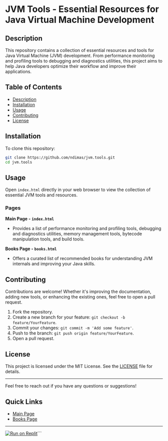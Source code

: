 # JVM Tools - Essential Resources for Java Virtual Machine Development

## Description

This repository contains a collection of essential resources and tools for Java Virtual Machine (JVM) development. From performance monitoring and profiling tools to debugging and diagnostics utilities, this project aims to help Java developers optimize their workflow and improve their applications.

## Table of Contents

- [Description](#description)
- [Installation](#installation)
- [Usage](#usage)
- [Contributing](#contributing)
- [License](#license)

## Installation

To clone this repository:

```bash
git clone https://github.com/ndimas/jvm.tools.git
cd jvm.tools
```

## Usage

Open `index.html` directly in your web browser to view the collection of essential JVM tools and resources.

### Pages

**Main Page - `index.html`**
- Provides a list of performance monitoring and profiling tools, debugging and diagnostics utilities, memory management tools, bytecode manipulation tools, and build tools.

**Books Page - `books.html`**
- Offers a curated list of recommended books for understanding JVM internals and improving your Java skills.

## Contributing

Contributions are welcome! Whether it's improving the documentation, adding new tools, or enhancing the existing ones, feel free to open a pull request.

1. Fork the repository.
2. Create a new branch for your feature: `git checkout -b feature/YourFeature`.
3. Commit your changes: `git commit -m 'Add some feature'`.
4. Push to the branch: `git push origin feature/YourFeature`.
5. Open a pull request.

## License

This project is licensed under the MIT License. See the [LICENSE](LICENSE) file for details.

---

Feel free to reach out if you have any questions or suggestions!

## Quick Links

- [Main Page](index.html)
- [Books Page](books.html)

---

[![Run on Replit](https://replit.com/badge/github/replit/clui)](https://replit.com/github/your-repository-link)```
